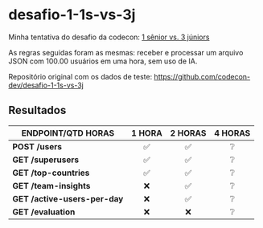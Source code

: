 # desafio-1-1s-vs-3j

Minha tentativa do desafio da codecon: [1 sênior vs. 3 júniors](https://www.youtube.com/watch?v=AFtRYXJVO-4)

As regras seguidas foram as mesmas: receber e processar um arquivo JSON com 100.00 usuários em uma hora, sem uso de IA.

Repositório original com os dados de teste: https://github.com/codecon-dev/desafio-1-1s-vs-3j

## Resultados
| ENDPOINT/QTD HORAS            | **1 HORA** | **2 HORAS** | **4 HORAS** |
|-------------------------------|:----------:|:-----------:|:-----------:|
| **POST /users**               |      ✅     |      ✅      |      ❔      |
| **GET /superusers**           |      ✅     |      ✅      |      ❔      |
| **GET /top-countries**        |      ✅     |      ✅      |      ❔      |
| **GET /team-insights**        |      ❌     |      ✅      |      ❔      |
| **GET /active-users-per-day** |      ❌     |      ✅      |      ❔      |
| **GET /evaluation**           |      ❌     |      ❌      |      ❔      |
